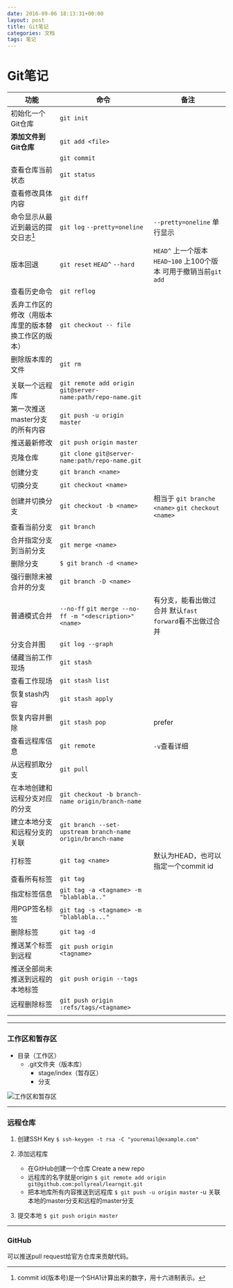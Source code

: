 ```yaml
---
date: 2016-09-06 18:13:31+00:00
layout: post
title: Git笔记
categories: 文档
tags: 笔记 
---
```


# Git笔记


|功能|命令|备注|
|----|----|----|
|初始化一个Git仓库|`git init`||
|**添加文件到Git仓库**|`git add <file>`||
||`git commit`||
|查看仓库当前状态|`git status`||
|查看修改具体内容|`git diff`||
|命令显示从最近到最远的提交日志[^commit id]|`git log`  `--pretty=oneline`|`--pretty=oneline`  单行显示|
|版本回退|`git reset` `HEAD^` `--hard`|`HEAD^`  上一个版本 `HEAD~100`  上100个版本   可用于撤销当前`git add`|
|查看历史命令|`git reflog`||
|丢弃工作区的修改（用版本库里的版本替换工作区的版本）|`git checkout -- file`||
|删除版本库的文件|`git rm`||
||||
|关联一个远程库|`git remote add origin git@server-name:path/repo-name.git`||
|第一次推送master分支的所有内容|`git push -u origin master`||
|推送最新修改|`git push origin master`||
|克隆仓库|`git clone git@server-name:path/repo-name.git`||
|创建分支|`git branch <name>`||
|切换分支|`git checkout <name>`||
|创建并切换分支|`git checkout -b <name>`|相当于  `git branche <name>` `git checkout <name>`|
|查看当前分支|`git branch`||
|合并指定分支到当前分支|`git merge <name>`||
|删除分支|`$ git branch -d <name>`||
|强行删除未被合并的分支|`git branch -D <name>`||
|普通模式合并|`--no-ff` `git merge --no-ff -m "<description>" <name>`|有分支，能看出做过合并  默认`fast forward`看不出做过合并|
|分支合并图|`git log --graph`||
|储藏当前工作现场|`git stash`||
|查看工作现场|`git stash list`||
|恢复stash内容|`git stash apply`||
|恢复内容并删除|`git stash pop`|prefer|
|查看远程库信息|`git remote`|`-v`查看详细|
|从远程抓取分支|`git pull`||
|在本地创建和远程分支对应的分支|`git checkout -b branch-name origin/branch-name`||
|建立本地分支和远程分支的关联|`git branch --set-upstream branch-name origin/branch-name`||
|打标签|`git tag <name>`|默认为HEAD，也可以指定一个commit id|
|查看所有标签|`git tag`||
|指定标签信息|`git tag -a <tagname> -m "blablabla.."`||
|用PGP签名标签|`git tag -s <tagname> -m "blablabla..."`||
|删除标签|`git tag -d `||
|推送某个标签到远程|`git push origin <tagname>`||
|推送全部尚未推送到远程的本地标签|`git push origin --tags`||
|远程删除标签|`git push origin :refs/tags/<tagname>`||
||||

[^commit id]:commit id(版本号)是一个SHA1计算出来的数字，用十六进制表示。


---

### 工作区和暂存区

 - 目录（工作区）
     - .git文件夹（版本库）
         - stage/index（暂存区）
         - 分支

 
![工作区和暂存区](http://www.liaoxuefeng.com/files/attachments/001384907702917346729e9afbf4127b6dfbae9207af016000/0 "工作区和暂存区")

---

### 远程仓库

1. 创建SSH Key
`$ ssh-keygen -t rsa -C "youremail@example.com"`

2. 添加远程库 
    - 在GitHub创建一个仓库
Create a new repo
    - 远程库的名字就是origin
`$ git remote add origin git@github.com:pollyreal/learngit.git`
    - 把本地库所有内容推送到远程库
`$ git push -u origin master`
-u 关联本地的master分支和远程的master分支

3. 提交本地
    `$ git push origin master`

---

### GitHub

可以推送pull request给官方仓库来贡献代码。